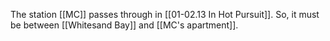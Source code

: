 The station [[MC]] passes through in [[01-02.13 In Hot Pursuit]]. So, it must be between [[Whitesand Bay]] and [[MC's apartment]].